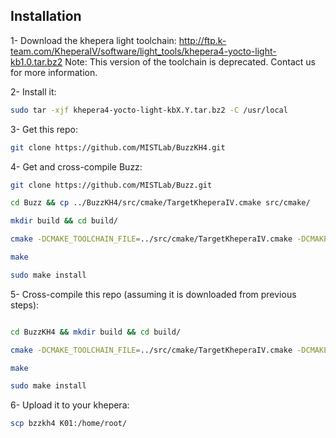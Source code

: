 ## Installation

1- Download the khepera light toolchain: http://ftp.k-team.com/KheperaIV/software/light_tools/khepera4-yocto-light-kb1.0.tar.bz2
   Note: This version of the toolchain is deprecated. Contact us for more information.

2- Install it: 

```bash
sudo tar -xjf khepera4-yocto-light-kbX.Y.tar.bz2 -C /usr/local
```

3- Get this repo:

```bash
git clone https://github.com/MISTLab/BuzzKH4.git
```

4- Get and cross-compile Buzz: 

```bash 
git clone https://github.com/MISTLab/Buzz.git

cd Buzz && cp ../BuzzKH4/src/cmake/TargetKheperaIV.cmake src/cmake/

mkdir build && cd build/

cmake -DCMAKE_TOOLCHAIN_FILE=../src/cmake/TargetKheperaIV.cmake -DCMAKE_MAKE_PROGRAM=make -DCMAKE_DISABLE_FIND_PACKAGE_ARGoS=TRUE ../src/

make

sudo make install
```

5- Cross-compile this repo (assuming it is downloaded from previous steps):

```bash

cd BuzzKH4 && mkdir build && cd build/

cmake -DCMAKE_TOOLCHAIN_FILE=../src/cmake/TargetKheperaIV.cmake -DCMAKE_MAKE_PROGRAM=make ../src/

make

sudo make install
```

6- Upload it to your khepera: 
```bash
scp bzzkh4 K01:/home/root/
```
